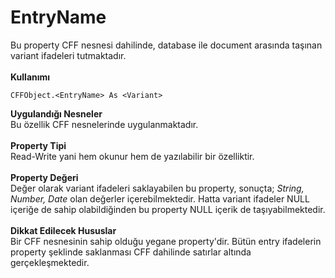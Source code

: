 # EntryName

Bu property CFF nesnesi dahilinde, database ile document arasında taşınan variant ifadeleri tutmaktadır.\
\
**Kullanımı**

```
CFFObject.<EntryName> As <Variant>
```

**Uygulandığı Nesneler**\
Bu özellik CFF nesnelerinde uygulanmaktadır.\
\
**Property Tipi**\
Read-Write yani hem okunur hem de yazılabilir bir özelliktir.\
\
**Property Değeri**\
Değer olarak variant ifadeleri saklayabilen bu property, sonuçta; _String, Number, Date_ olan değerler içerebilmektedir. Hatta variant ifadeler NULL içeriğe de sahip olabildiğinden bu property NULL içerik de taşıyabilmektedir.\
\
**Dikkat Edilecek Hususlar**\
Bir CFF nesnesinin sahip olduğu yegane property'dir. Bütün entry ifadelerin property şeklinde saklanması CFF dahilinde satırlar altında gerçekleşmektedir.
